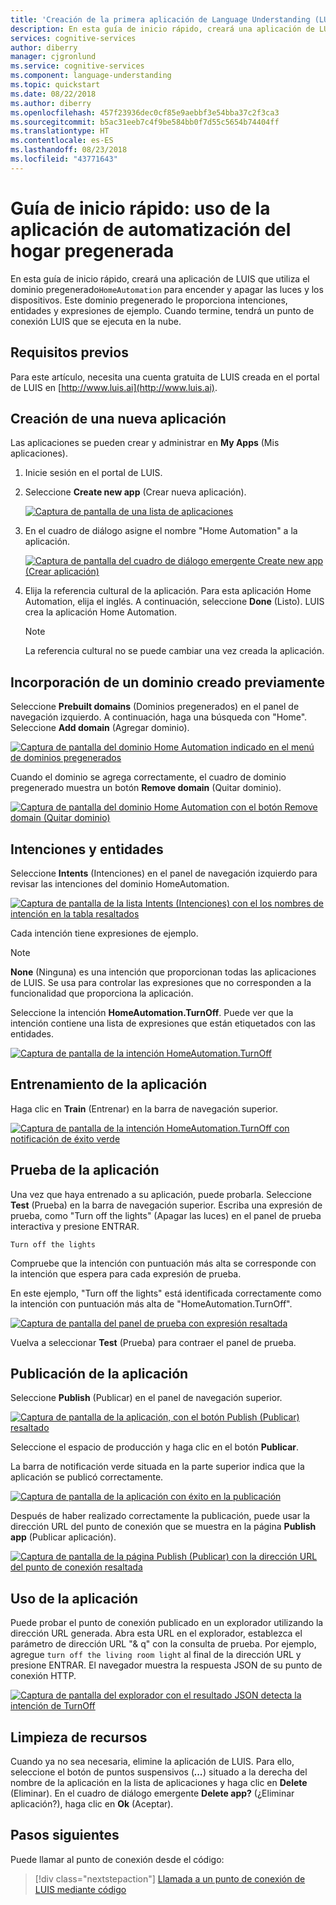 ```yaml
---
title: 'Creación de la primera aplicación de Language Understanding (LUIS) en 10 minutos: Cognitive Services LUIS | Microsoft Docs'
description: En esta guía de inicio rápido, creará una aplicación de LUIS que utiliza el dominio pregenerado`HomeAutomation` para encender y apagar las luces y los dispositivos. Este dominio pregenerado le proporciona intenciones, entidades y expresiones de ejemplo. Cuando termine, tendrá un punto de conexión LUIS que se ejecuta en la nube.
services: cognitive-services
author: diberry
manager: cjgronlund
ms.service: cognitive-services
ms.component: language-understanding
ms.topic: quickstart
ms.date: 08/22/2018
ms.author: diberry
ms.openlocfilehash: 457f23936dec0cf85e9aebbf3e54bba37c2f3ca3
ms.sourcegitcommit: b5ac31eeb7c4f9be584bb0f7d55c5654b74404ff
ms.translationtype: HT
ms.contentlocale: es-ES
ms.lasthandoff: 08/23/2018
ms.locfileid: "43771643"
---
```

# <a name="quickstart-use-prebuilt-home-automation-app"></a>Guía de inicio rápido: uso de la aplicación de automatización del hogar pregenerada

En esta guía de inicio rápido, creará una aplicación de LUIS que utiliza el dominio pregenerado`HomeAutomation` para encender y apagar las luces y los dispositivos. Este dominio pregenerado le proporciona intenciones, entidades y expresiones de ejemplo. Cuando termine, tendrá un punto de conexión LUIS que se ejecuta en la nube.

## <a name="prerequisites"></a>Requisitos previos

Para este artículo, necesita una cuenta gratuita de LUIS creada en el portal de LUIS en [http://www.luis.ai](http://www.luis.ai). 

## <a name="create-a-new-app"></a>Creación de una nueva aplicación
Las aplicaciones se pueden crear y administrar en **My Apps** (Mis aplicaciones). 

1. Inicie sesión en el portal de LUIS.

2. Seleccione **Create new app** (Crear nueva aplicación).

    [![](media/luis-quickstart-new-app/app-list.png "Captura de pantalla de una lista de aplicaciones")](media/luis-quickstart-new-app/app-list.png)

3. En el cuadro de diálogo asigne el nombre "Home Automation" a la aplicación.

    [![](media/luis-quickstart-new-app/create-new-app-dialog.png "Captura de pantalla del cuadro de diálogo emergente Create new app (Crear aplicación)")](media/luis-quickstart-new-app/create-new-app-dialog.png)

4. Elija la referencia cultural de la aplicación. Para esta aplicación Home Automation, elija el inglés. A continuación, seleccione **Done** (Listo). LUIS crea la aplicación Home Automation. 

    >[!NOTE]
    >La referencia cultural no se puede cambiar una vez creada la aplicación. 

## <a name="add-prebuilt-domain"></a>Incorporación de un dominio creado previamente

Seleccione **Prebuilt domains** (Dominios pregenerados) en el panel de navegación izquierdo. A continuación, haga una búsqueda con "Home". Seleccione **Add domain** (Agregar dominio).

[![](media/luis-quickstart-new-app/home-automation.png "Captura de pantalla del dominio Home Automation indicado en el menú de dominios pregenerados")](media/luis-quickstart-new-app/home-automation.png)

Cuando el dominio se agrega correctamente, el cuadro de dominio pregenerado muestra un botón **Remove domain** (Quitar dominio).

[![](media/luis-quickstart-new-app/remove-domain.png "Captura de pantalla del dominio Home Automation con el botón Remove domain (Quitar dominio)")](media/luis-quickstart-new-app/remove-domain.png)

## <a name="intents-and-entities"></a>Intenciones y entidades

Seleccione **Intents** (Intenciones) en el panel de navegación izquierdo para revisar las intenciones del dominio HomeAutomation. 

[![](media/luis-quickstart-new-app/home-automation-intents.png "Captura de pantalla de la lista Intents (Intenciones) con el los nombres de intención en la tabla resaltados")](media/luis-quickstart-new-app/home-automation-intents.png)

Cada intención tiene expresiones de ejemplo.

> [!NOTE]
> **None** (Ninguna) es una intención que proporcionan todas las aplicaciones de LUIS. Se usa para controlar las expresiones que no corresponden a la funcionalidad que proporciona la aplicación. 

Seleccione la intención **HomeAutomation.TurnOff**. Puede ver que la intención contiene una lista de expresiones que están etiquetados con las entidades.

[![](media/luis-quickstart-new-app/home-automation-turnon.png "Captura de pantalla de la intención HomeAutomation.TurnOff")](media/luis-quickstart-new-app/home-automation-turnon.png)

## <a name="train-your-app"></a>Entrenamiento de la aplicación

Haga clic en **Train** (Entrenar) en la barra de navegación superior.

[![](media/luis-quickstart-new-app/trained.png "Captura de pantalla de la intención HomeAutomation.TurnOff con notificación de éxito verde")](media/luis-quickstart-new-app/trained.png)

## <a name="test-your-app"></a>Prueba de la aplicación
Una vez que haya entrenado a su aplicación, puede probarla. Seleccione **Test** (Prueba) en la barra de navegación superior. Escriba una expresión de prueba, como "Turn off the lights" (Apagar las luces) en el panel de prueba interactiva y presione ENTRAR. 

```
Turn off the lights
```

Compruebe que la intención con puntuación más alta se corresponde con la intención que espera para cada expresión de prueba.

En este ejemplo, "Turn off the lights" está identificada correctamente como la intención con puntuación más alta de "HomeAutomation.TurnOff".

[![](media/luis-quickstart-new-app/test.png "Captura de pantalla del panel de prueba con expresión resaltada")](media/luis-quickstart-new-app/test.png)


Vuelva a seleccionar **Test** (Prueba) para contraer el panel de prueba. 

## <a name="publish-your-app"></a>Publicación de la aplicación
Seleccione **Publish** (Publicar) en el panel de navegación superior. 

[![](media/luis-quickstart-new-app/publish.png "Captura de pantalla de la aplicación, con el botón Publish (Publicar) resaltado")](media/luis-quickstart-new-app/publish.png)

Seleccione el espacio de producción y haga clic en el botón **Publicar**.

La barra de notificación verde situada en la parte superior indica que la aplicación se publicó correctamente.

[![](media/luis-quickstart-new-app/published.png "Captura de pantalla de la aplicación con éxito en la publicación")](media/luis-quickstart-new-app/published.png)

Después de haber realizado correctamente la publicación, puede usar la dirección URL del punto de conexión que se muestra en la página **Publish app** (Publicar aplicación).

[![](media/luis-quickstart-new-app/endpoint.png "Captura de pantalla de la página Publish (Publicar) con la dirección URL del punto de conexión resaltada")](media/luis-quickstart-new-app/endpoint.png)

## <a name="use-your-app"></a>Uso de la aplicación
Puede probar el punto de conexión publicado en un explorador utilizando la dirección URL generada. Abra esta URL en el explorador, establezca el parámetro de dirección URL "& q" con la consulta de prueba. Por ejemplo, agregue `turn off the living room light` al final de la dirección URL y presione ENTRAR. El navegador muestra la respuesta JSON de su punto de conexión HTTP.


[![](media/luis-quickstart-new-app/turn-off-living-room.png "Captura de pantalla del explorador con el resultado JSON detecta la intención de TurnOff")](media/luis-quickstart-new-app/turn-off-living-room.png)

## <a name="clean-up-resources"></a>Limpieza de recursos
Cuando ya no sea necesaria, elimine la aplicación de LUIS. Para ello, seleccione el botón de puntos suspensivos (***...***) situado a la derecha del nombre de la aplicación en la lista de aplicaciones y haga clic en **Delete** (Eliminar). En el cuadro de diálogo emergente **Delete app?** (¿Eliminar aplicación?), haga clic en **Ok** (Aceptar).

## <a name="next-steps"></a>Pasos siguientes

Puede llamar al punto de conexión desde el código:

> [!div class="nextstepaction"]
> [Llamada a un punto de conexión de LUIS mediante código](luis-get-started-cs-get-intent.md)
